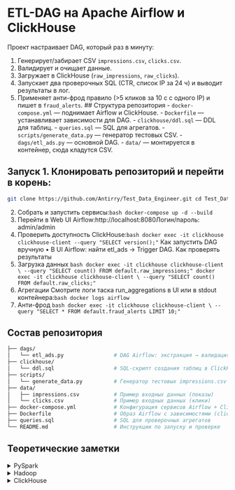 # ETL-DAG на Apache Airflow и ClickHouse

Проект настраивает DAG, который раз в минуту: 
1. Генерирует/забирает CSV `impressions.csv`, `clicks.csv`.
2. Валидирует и очищает данные.
3. Загружает в ClickHouse (`raw_impressions`, `raw_clicks`).
4. Запускает два проверочных SQL (CTR, список IP за 24 ч) и выводит результаты в лог.
5. Применяет анти-фрод правило (>5 кликов за 10 с с одного IP) и пишет в `fraud_alerts`. ## Структура репозитория - `docker-compose.yml` — поднимает Airflow и ClickHouse. - `Dockerfile` — устанавливает зависимости для DAG. - `clickhouse/ddl.sql` — DDL для таблиц. - `queries.sql` — SQL для агрегатов. - `scripts/generate_data.py` — генератор тестовых CSV. - `dags/etl_ads.py` — основной DAG. - `data/` — монтируется в контейнер, сюда кладутся CSV. 

## Запуск 1. Клонировать репозиторий и перейти в корень:
```bash
git clone https://github.com/Antirry/Test_Data_Engineer.git cd Test_Data_Engineer
```
2. Собрать и запустить сервисы:```bash
 docker-compose up -d --build```
4. Перейти в Web UI Airflow:http://localhost:8080Логин/пароль: admin/admin
5. Проверить доступность ClickHouse:```bash
docker exec -it clickhouse clickhouse-client --query "SELECT version();"```
Как запустить DAG вручную
• В UI Airflow: найти etl_ads → Trigger DAG.
Как проверять результаты
1. Загрузка данных ```bash
docker exec -it clickhouse clickhouse-client \ --query "SELECT count() FROM default.raw_impressions;" docker exec -it clickhouse clickhouse-client \ --query "SELECT count() FROM default.raw_clicks;"```
3. Агрегации Смотрите логи таска run_aggregations в UI или в stdout контейнера:```bash
docker logs airflow```
5. Анти-фрод ```bash
docker exec -it clickhouse clickhouse-client \ --query "SELECT * FROM default.fraud_alerts LIMIT 10;"```

## Состав репозитория
```bash
├── dags/
│   └── etl_ads.py                # DAG Airflow: экстракция → валидация → загрузка → агрегаты → анти-фрод
├── clickhouse/
│   └── ddl.sql                   # SQL-скрипт создания таблиц в ClickHouse
├── scripts/
│   └── generate_data.py          # Генератор тестовых impressions.csv и clicks.csv
├── data/
│   ├── impressions.csv           # Пример входных данных (показы)
│   └── clicks.csv                # Пример входных данных (клики)
├── docker-compose.yml            # Конфигурация сервисов Airflow + ClickHouse
├── Dockerfile                    # Образ Airflow с зависимостями (clickhouse-driver, pandas)
├── queries.sql                   # SQL для проверочных агрегатов
└── README.md                     # Инструкции по запуску и проверке
```

## Теоретические заметки

<details>
<summary>PySpark</summary>
- Narrow vs Wide deps — широкие зависимости вызывают shuffle
- Shuffle — перераспределение данных; избегаем фильтрами, map-side reduce, broadcast join
- Partitioning/coalesce/repartition — управление числом партиций для оптимизации
- Broadcast join — для маленьких таблиц (<10MB), риск OOM
- UDF vs Pandas UDF — pandas UDF быстрее, т.к. vectorized через Arrow
- Caching — хранение в памяти при многократных обращениях
- Skew — salting, adaptive execution, skew join hints
- Watermark — в стриминге ограничивает "старые" данные
</details>

<details>
<summary>Hadoop</summary>
- NameNode — метаданные, DataNode — хранение блоков, Secondary NN — merge fsimage/edits
- Replication factor — надёжность vs расход диска
- Small files — объединение в контейнерные форматы или HDFS Archive
- Parquet/ORC — колонночные, Avro — строчный
- MapReduce vs Spark — Spark в памяти, DAG; MapReduce — этапы Map→Shuffle→Reduce
</details>

<details>
<summary>ClickHouse</summary>
- PRIMARY KEY vs ORDER BY — ключ поиска vs порядок хранения
- ENGINE: MergeTree, PARTITION BY toYYYYMMDD(ts), ORDER BY (campaign_id, ts)
- Replacing/Summing/Aggregating MergeTree — разные задачи (дедупликация, агрегация)
- JOIN types — ANY, ALL, SEMI, ASOF
- Materialized view — автоматическая агрегация
- TTL — удаление/перемещение старых данных
- req_id — для дедупликации событий
</details>
